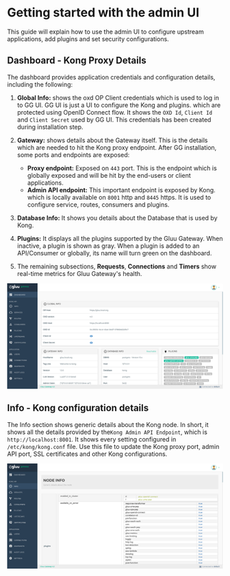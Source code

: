 # Getting started with the admin UI

This guide will explain how to use the admin UI to configure upstream applications, add plugins and set security configurations.

## Dashboard - Kong Proxy Details

The dashboard provides application credentials and configuration details, including the following:

1. **Global Info:** shows the oxd OP Client credentials which is used to log in to GG UI. GG UI is just a UI to configure the Kong and plugins. which are protected using OpenID Connect flow. It shows the `OXD Id`, `Client Id` and `Client Secret` used by GG UI. This credentials has been created during installation step.

2. **Gateway:** shows details about the Gateway itself. This is the details which are needed to hit the Kong proxy endpoint. After GG installation, some ports and endpoints are exposed:
     - **Proxy endpoint:** Exposed on `443` port. This is the endpoint which is globally exposed and will be hit by the end-users or client applications. 
     - **Admin API endpoint:** This important endpoint is exposed by Kong. which is locally available on `8001` http and `8445` https. It is used to configure service, routes, consumers and plugins.  

3. **Database Info:** It shows you details about the Database that is used by Kong.

4. **Plugins:** It displays all the plugins supported by the Gluu Gateway. When inactive, a plugin is shown as gray. When a plugin is added to an API/Consumer or globally, its name will turn green on the dashboard.

5. The remaining subsections, **Requests**, **Connections** and **Timers** show real-time metrics for Gluu Gateway's health.  

[![dashboard](../img/1_dashboard.png)](../img/1_dashboard.png)

## Info - Kong configuration details

The Info section shows generic details about the Kong node. In short, it shows all the details provided by the`Kong Admin API Endpoint`, which is `http://localhost:8001`. It shows every setting configured in `/etc/kong/kong.conf` file. Use this file to update the Kong proxy port, admin API port, SSL certificates and other Kong configurations. 

[![info](../img/2_info.png)](../img/2_info.png)


